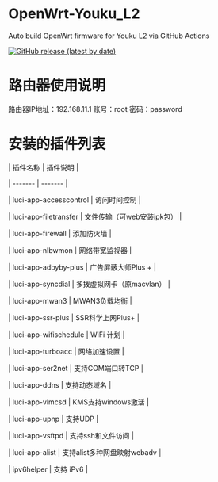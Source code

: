 # OpenWrt-Youku_L2
Auto build OpenWrt firmware for Youku L2 via GitHub Actions

[![GitHub release (latest by date)](https://img.shields.io/github/v/release/cnbbx/OpenWrt-Youku_L2?style=for-the-badge&label=Download)](https://github.com/cnbbx/OpenWrt-Youku_L2/releases/latest)

# 路由器使用说明
路由器IP地址：192.168.11.1
账号：root   密码：password

# 安装的插件列表
| 插件名称 | 插件说明 |

| ------- | ------- |

|  luci-app-accesscontrol  |  访问时间控制  |

|  luci-app-filetransfer  |  文件传输（可web安装ipk包）  |

|  luci-app-firewall  |  添加防火墙  |

|  luci-app-nlbwmon  |  网络带宽监视器  |

|  luci-app-adbyby-plus    |   广告屏蔽大师Plus +  |

|  luci-app-syncdial    |  多拨虚拟网卡（原macvlan）  |

|  luci-app-mwan3    |  MWAN3负载均衡  |

|  luci-app-ssr-plus    |  SSR科学上网Plus+  |

|  luci-app-wifischedule    |  WiFi 计划   |

|  luci-app-turboacc  |  网络加速设置  |

|  luci-app-ser2net | 支持COM端口转TCP |

|  luci-app-ddns  |  支持动态域名  |

|  luci-app-vlmcsd  |  KMS支持windows激活  |

|  luci-app-upnp  |  支持UDP  |

|  luci-app-vsftpd  |  支持ssh和文件访问  |

|  luci-app-alist  |  支持alist多种网盘映射webadv  |

|  ipv6helper  |  支持 iPv6  |

